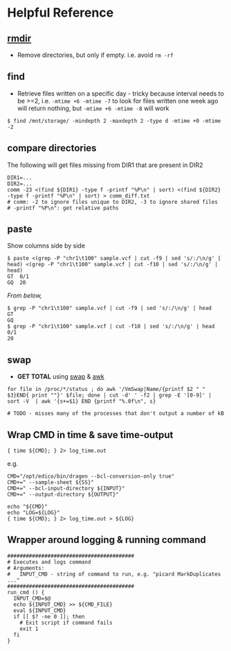 # Helpful Reference

## [rmdir](https://en.wikipedia.org/wiki/Rmdir)
* Remove directories, but only if empty. i.e. avoid `rm -rf`

## find
* Retrieve files written on a specific day - tricky because interval needs to be >=2, i.e. `-mtime +6 -mtime -7` to look for files written one week ago will return nothing, but `-mtime +6 -mtime -8` will work
```
$ find /mnt/storage/ -mindepth 2 -maxdepth 2 -type d -mtime +0 -mtime -2
```

## compare directories
The following will get files missing from DIR1 that are present in DIR2
```
DIR1=...
DIR2=...
comm -23 <(find ${DIR1} -type f -printf "%P\n" | sort) <(find ${DIR2} -type f -printf "%P\n" | sort) > comm_diff.txt
# comm: -2 to ignore files unique to DIR2, -3 to ignore shared files
# -printf "%P\n": get relative paths
```

## paste
Show columns side by side
```
$ paste <(grep -P "chr1\t100" sample.vcf | cut -f9 | sed 's/:/\n/g' | head) <(grep -P "chr1\t100" sample.vcf | cut -f10 | sed 's/:/\n/g' | head)
GT  0/1
GQ  20
```

*From below,*
```
$ grep -P "chr1\t100" sample.vcf | cut -f9 | sed 's/:/\n/g' | head
GT
GQ
$ grep -P "chr1\t100" sample.vcf | cut -f10 | sed 's/:/\n/g' | head
0/1
20
```

## swap
* **GET TOTAL** using [swap](https://www.cyberciti.biz/faq/linux-which-process-is-using-swap/) & [awk](https://stackoverflow.com/a/25245025/3874247)
```
for file in /proc/*/status ; do awk '/VmSwap|Name/{printf $2 " " $3}END{ print ""}' $file; done | cut -d' ' -f2 | grep -E '[0-9]' |  sort -V  | awk '{s+=$1} END {printf "%.0f\n", s}

# TODO - misses many of the processes that don't output a number of kB
```

## Wrap CMD in time & save time-output
`{ time ${CMD}; } 2> log_time.out`

e.g.
```
CMD="/opt/edico/bin/dragen --bcl-conversion-only true"
CMD+=" --sample-sheet ${SS}"
CMD+=" --bcl-input-directory ${INPUT}"
CMD+=" --output-directory ${OUTPUT}"

echo "${CMD}"
echo "LOG=${LOG}"
{ time ${CMD}; } 2> log_time.out > ${LOG}
```


## Wrapper around logging & running command
```
#########################################
# Executes and logs command
# Arguments:
#   INPUT_CMD - string of command to run, e.g. "picard MarkDuplicates ..."
#########################################
run_cmd () {
  INPUT_CMD=$@
  echo ${INPUT_CMD} >> ${CMD_FILE}
  eval ${INPUT_CMD}
  if [[ $? -ne 0 ]]; then
    # Exit script if command fails
    exit 1   
  fi
}
```
